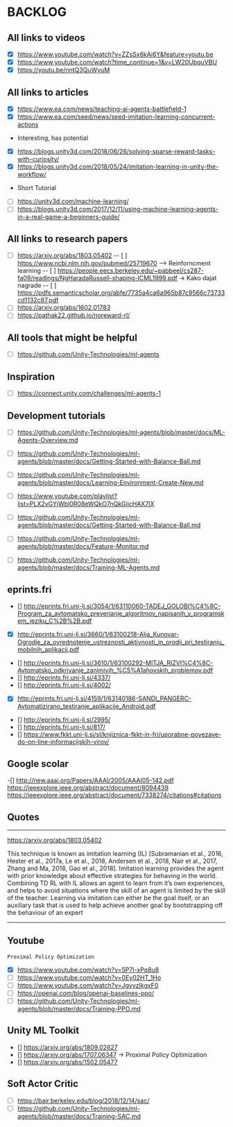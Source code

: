 # BACKLOG

## All links to videos
- [x] https://www.youtube.com/watch?v=ZZsSx6kAi6Y&feature=youtu.be 
- [x] https://www.youtube.com/watch?time_continue=1&v=LW20UbquVBU
- [x] https://youtu.be/nntQ3QuWyuM

## All links to articles 

- [x] https://www.ea.com/news/teaching-ai-agents-battlefield-1 
- [x] https://www.ea.com/seed/news/seed-imitation-learning-concurrent-actions
- Interesting, has potential
- [x] https://blogs.unity3d.com/2018/06/26/solving-sparse-reward-tasks-with-curiosity/
- [x] https://blogs.unity3d.com/2018/05/24/imitation-learning-in-unity-the-workflow/
- Short Tutorial
- [ ] https://unity3d.com/machine-learning/
- [ ] https://blogs.unity3d.com/2017/12/11/using-machine-learning-agents-in-a-real-game-a-beginners-guide/
## All links to research papers

- [ ] https://arxiv.org/abs/1803.05402
-- [ ] https://www.ncbi.nlm.nih.gov/pubmed/25719670  --> Reinforncment learning
-- [ ] https://people.eecs.berkeley.edu/~pabbeel/cs287-fa09/readings/NgHaradaRussell-shaping-ICML1999.pdf  -> Kako dajat nagrade
-- [ ] https://pdfs.semanticscholar.org/abfe/7735a4ca6a965b87c9566c73733cd1132c87.pdf
- [ ] https://arxiv.org/abs/1602.01783
- [ ] https://pathak22.github.io/noreward-rl/

## All tools that might be helpful

- [ ] https://github.com/Unity-Technologies/ml-agents

## Inspiration

- [ ] https://connect.unity.com/challenges/ml-agents-1

## Development tutorials
 - [ ] https://github.com/Unity-Technologies/ml-agents/blob/master/docs/ML-Agents-Overview.md
 - [ ] https://github.com/Unity-Technologies/ml-agents/blob/master/docs/Getting-Started-with-Balance-Ball.md
 - [ ] https://github.com/Unity-Technologies/ml-agents/blob/master/docs/Learning-Environment-Create-New.md
 - [ ] https://www.youtube.com/playlist?list=PLX2vGYjWbI0R08eWQkO7nQkGiicHAX7IX

- [ ] https://github.com/Unity-Technologies/ml-agents/blob/master/docs/Getting-Started-with-Balance-Ball.md
- [ ] https://github.com/Unity-Technologies/ml-agents/blob/master/docs/Feature-Monitor.md
- [ ] https://github.com/Unity-Technologies/ml-agents/blob/master/docs/Training-ML-Agents.md

## eprints.fri
- [] http://eprints.fri.uni-lj.si/3054/1/63110060-TADEJ_GOLOBI%C4%8C-Program_za_avtomatsko_preverjanje_algoritmov_napisanih_v_programskem_jeziku_C%2B%2B.pdf
- [x] http://eprints.fri.uni-lj.si/3660/1/63100218-Alja_Kunovar-Ogrodje_za_ovrednotenje_ustreznosti_aktivnosti_in_orodij_pri_testiranju_mobilnih_aplikacij.pdf
- [] http://eprints.fri.uni-lj.si/3610/1/63100292-MITJA_RIZVI%C4%8C-Avtomatsko_odkrivanje_zanimivih_%C5%A1ahovskih_problemov.pdf
- [] http://eprints.fri.uni-lj.si/4337/
- [] http://eprints.fri.uni-lj.si/4002/
- [x] http://eprints.fri.uni-lj.si/4159/1/63140186-SANDI_PANGERC-Avtomatizirano_testiranje_aplikacije_Android.pdf
- [] http://eprints.fri.uni-lj.si/2995/
- [] http://eprints.fri.uni-lj.si/817/
- [] https://www.fkkt.uni-lj.si/sl/knjiznica-fkkt-in-fri/uporabne-povezave-do-on-line-informacijskih-virov/

## Google scolar
-[] http://new.aaai.org/Papers/AAAI/2005/AAAI05-142.pdf
https://ieeexplore.ieee.org/abstract/document/8094439
https://ieeexplore.ieee.org/abstract/document/7338274/citations#citations


## Quotes

------
https://arxiv.org/abs/1803.05402 

This technique is known as imitation learning (IL) [Subramanian
et al., 2016, Hester et al., 2017a, Le et al., 2018, Andersen
et al., 2018, Nair et al., 2017, Zhang and Ma, 2018, Gao
et al., 2018]. Imitation learning provides the agent with prior
knowledge about effective strategies for behaving in the world.
Combining TD RL with IL allows an agent to learn from it’s
own experiences, and helps to avoid situations where the skill
of an agent is limited by the skill of the teacher. Learning via
imitation can either be the goal itself, or an auxiliary task that
is used to help achieve another goal by bootstrapping off the
behaviour of an expert

-------

## Youtube
    Proximal Policy Optimization
 - [x] https://www.youtube.com/watch?v=5P7I-xPq8u8
 - [ ] https://www.youtube.com/watch?v=0Ey02HT_1Ho
 - [ ] https://www.youtube.com/watch?v=JgvyzIkgxF0
 - [ ] https://openai.com/blog/openai-baselines-ppo/
 - [ ] https://github.com/Unity-Technologies/ml-agents/blob/master/docs/Training-PPO.md

 ## Unity ML Toolkit
 - [] https://arxiv.org/abs/1809.02627
 - [] https://arxiv.org/abs/1707.06347 -> Proximal Policy Optimization
 - [] https://arxiv.org/abs/1502.05477

## Soft Actor Critic
- [ ] https://bair.berkeley.edu/blog/2018/12/14/sac/
- [ ] https://github.com/Unity-Technologies/ml-agents/blob/master/docs/Training-SAC.md